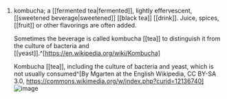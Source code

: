 1. kombucha; a [[fermented tea|fermented]], lightly effervescent, [[sweetened beverage|sweetened]] [[black tea]] [[drink]]. Juice, spices, [[fruit]] or other flavorings are often added.

	Sometimes the beverage is called kombucha [[tea]] to distinguish it from the culture of bacteria and [[yeast]].^[https://en.wikipedia.org/wiki/Kombucha]
	
	Kombucha [[tea]], including the culture of bacteria and yeast, which is not usually consumed^[By Mgarten at the English Wikipedia, CC BY-SA 3.0, https://commons.wikimedia.org/w/index.php?curid=12136740] ![image](https://upload.wikimedia.org/wikipedia/commons/4/48/Kombucha_Mature.jpg)
